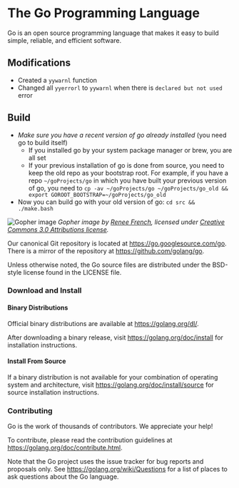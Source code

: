 # The Go Programming Language

Go is an open source programming language that makes it easy to build simple,
reliable, and efficient software.

## Modifications

* Created a `yywarnl` function
* Changed all `yyerrorl` to `yywarnl` when there is `declared but not used` error

## Build 

* _Make sure you have a recent version of go already installed_ (you need go to build itself)
  * If you installed go by your system package manager or brew, you are all set
  * If your previous installation of go is done from source, you need to keep the old repo as your bootstrap root. For example, if you have a repo `~/goProjects/go` in which you have built your previous version of go, you need to `cp -av ~/goProjects/go ~/goProjects/go_old && export GOROOT_BOOTSTRAP=~/goProjects/go_old`
* Now you can build go with your old version of go: `cd src && ./make.bash`


![Gopher image](https://golang.org/doc/gopher/fiveyears.jpg)
*Gopher image by [Renee French][rf], licensed under [Creative Commons 3.0 Attributions license][cc3-by].*

Our canonical Git repository is located at https://go.googlesource.com/go.
There is a mirror of the repository at https://github.com/golang/go.

Unless otherwise noted, the Go source files are distributed under the
BSD-style license found in the LICENSE file.

### Download and Install

#### Binary Distributions

Official binary distributions are available at https://golang.org/dl/.

After downloading a binary release, visit https://golang.org/doc/install
for installation instructions.

#### Install From Source

If a binary distribution is not available for your combination of
operating system and architecture, visit
https://golang.org/doc/install/source
for source installation instructions.

### Contributing

Go is the work of thousands of contributors. We appreciate your help!

To contribute, please read the contribution guidelines at https://golang.org/doc/contribute.html.

Note that the Go project uses the issue tracker for bug reports and
proposals only. See https://golang.org/wiki/Questions for a list of
places to ask questions about the Go language.

[rf]: https://reneefrench.blogspot.com/
[cc3-by]: https://creativecommons.org/licenses/by/3.0/
